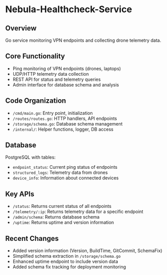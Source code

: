 # Nebula-Healthcheck-Service

## Overview
Go service monitoring VPN endpoints and collecting drone telemetry data.

## Core Functionality
- Ping monitoring of VPN endpoints (drones, laptops)
- UDP/HTTP telemetry data collection
- REST API for status and telemetry queries
- Admin interface for database schema and analysis

## Code Organization
- `/cmd/main.go`: Entry point, initialization
- `/routes/routes.go`: HTTP handlers, API endpoints
- `/storage/schema.go`: Database schema management
- `/internal/`: Helper functions, logger, DB access

## Database
PostgreSQL with tables:
- `endpoint_status`: Current ping status of endpoints
- `structured_logs`: Telemetry data from drones
- `device_info`: Information about connected devices

## Key APIs
- `/status`: Returns current status of all endpoints
- `/telemetry/:ip`: Returns telemetry data for a specific endpoint
- `/admin/schema`: Returns database schema
- `/uptime`: Returns uptime and version information

## Recent Changes
- Added version information (Version, BuildTime, GitCommit, SchemaFix)
- Simplified schema extraction in `/storage/schema.go`
- Enhanced uptime endpoint to include version data
- Added schema fix tracking for deployment monitoring
